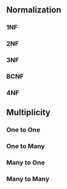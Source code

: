 ## Normalization

### 1NF

### 2NF

### 3NF

### BCNF

### 4NF


## Multiplicity

### One to One

### One to Many

### Many to One

### Many to Many